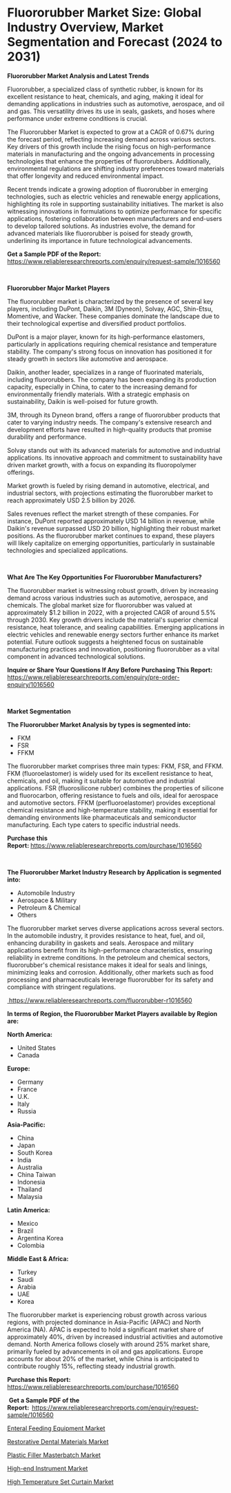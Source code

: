 <p><h1>Fluororubber Market Size: Global Industry Overview, Market Segmentation and Forecast (2024 to 2031)</h1></p><p><strong>Fluororubber Market Analysis and Latest Trends</strong></p>
<p><p>Fluororubber, a specialized class of synthetic rubber, is known for its excellent resistance to heat, chemicals, and aging, making it ideal for demanding applications in industries such as automotive, aerospace, and oil and gas. This versatility drives its use in seals, gaskets, and hoses where performance under extreme conditions is crucial.</p><p>The Fluororubber Market is expected to grow at a CAGR of 0.67% during the forecast period, reflecting increasing demand across various sectors. Key drivers of this growth include the rising focus on high-performance materials in manufacturing and the ongoing advancements in processing technologies that enhance the properties of fluororubbers. Additionally, environmental regulations are shifting industry preferences toward materials that offer longevity and reduced environmental impact.</p><p>Recent trends indicate a growing adoption of fluororubber in emerging technologies, such as electric vehicles and renewable energy applications, highlighting its role in supporting sustainability initiatives. The market is also witnessing innovations in formulations to optimize performance for specific applications, fostering collaboration between manufacturers and end-users to develop tailored solutions. As industries evolve, the demand for advanced materials like fluororubber is poised for steady growth, underlining its importance in future technological advancements.</p></p>
<p><strong>Get a Sample PDF of the Report:&nbsp;</strong> <a href="https://www.reliableresearchreports.com/enquiry/request-sample/1016560?utm_campaign=83&utm_medium=2&utm_source=Github&utm_content=ia&utm_term=06112024&utm_id=fluororubber">https://www.reliableresearchreports.com/enquiry/request-sample/1016560</a></p>
<p>&nbsp;</p>
<p><strong>Fluororubber Major Market Players</strong></p>
<p><p>The fluororubber market is characterized by the presence of several key players, including DuPont, Daikin, 3M (Dyneon), Solvay, AGC, Shin-Etsu, Momentive, and Wacker. These companies dominate the landscape due to their technological expertise and diversified product portfolios.</p><p>DuPont is a major player, known for its high-performance elastomers, particularly in applications requiring chemical resistance and temperature stability. The company's strong focus on innovation has positioned it for steady growth in sectors like automotive and aerospace. </p><p>Daikin, another leader, specializes in a range of fluorinated materials, including fluororubbers. The company has been expanding its production capacity, especially in China, to cater to the increasing demand for environmentally friendly materials. With a strategic emphasis on sustainability, Daikin is well-poised for future growth.</p><p>3M, through its Dyneon brand, offers a range of fluororubber products that cater to varying industry needs. The company's extensive research and development efforts have resulted in high-quality products that promise durability and performance. </p><p>Solvay stands out with its advanced materials for automotive and industrial applications. Its innovative approach and commitment to sustainability have driven market growth, with a focus on expanding its fluoropolymer offerings.</p><p>Market growth is fueled by rising demand in automotive, electrical, and industrial sectors, with projections estimating the fluororubber market to reach approximately USD 2.5 billion by 2026. </p><p>Sales revenues reflect the market strength of these companies. For instance, DuPont reported approximately USD 14 billion in revenue, while Daikin's revenue surpassed USD 20 billion, highlighting their robust market positions. As the fluororubber market continues to expand, these players will likely capitalize on emerging opportunities, particularly in sustainable technologies and specialized applications.</p></p>
<p>&nbsp;</p>
<p><strong>What Are The Key Opportunities For Fluororubber Manufacturers?</strong></p>
<p><p>The fluororubber market is witnessing robust growth, driven by increasing demand across various industries such as automotive, aerospace, and chemicals. The global market size for fluororubber was valued at approximately $1.2 billion in 2022, with a projected CAGR of around 5.5% through 2030. Key growth drivers include the material's superior chemical resistance, heat tolerance, and sealing capabilities. Emerging applications in electric vehicles and renewable energy sectors further enhance its market potential. Future outlook suggests a heightened focus on sustainable manufacturing practices and innovation, positioning fluororubber as a vital component in advanced technological solutions.</p></p>
<p><strong>Inquire or Share Your Questions If Any Before Purchasing This Report:</strong> <a href="https://www.reliableresearchreports.com/enquiry/pre-order-enquiry/1016560?utm_campaign=83&utm_medium=2&utm_source=Github&utm_content=ia&utm_term=06112024&utm_id=fluororubber">https://www.reliableresearchreports.com/enquiry/pre-order-enquiry/1016560</a></p>
<p>&nbsp;</p>
<p><strong>Market Segmentation</strong></p>
<p><strong>The Fluororubber Market Analysis by types is segmented into:</strong></p>
<p><ul><li>FKM</li><li>FSR</li><li>FFKM</li></ul></p>
<p><p>The fluororubber market comprises three main types: FKM, FSR, and FFKM. FKM (fluoroelastomer) is widely used for its excellent resistance to heat, chemicals, and oil, making it suitable for automotive and industrial applications. FSR (fluorosilicone rubber) combines the properties of silicone and fluorocarbon, offering resistance to fuels and oils, ideal for aerospace and automotive sectors. FFKM (perfluoroelastomer) provides exceptional chemical resistance and high-temperature stability, making it essential for demanding environments like pharmaceuticals and semiconductor manufacturing. Each type caters to specific industrial needs.</p></p>
<p><strong>Purchase this Report:&nbsp;</strong><a href="https://www.reliableresearchreports.com/purchase/1016560?utm_campaign=83&utm_medium=2&utm_source=Github&utm_content=ia&utm_term=06112024&utm_id=fluororubber">https://www.reliableresearchreports.com/purchase/1016560</a></p>
<p>&nbsp;</p>
<p><strong>The Fluororubber Market Industry Research by Application is segmented into:</strong></p>
<p><ul><li>Automobile Industry</li><li>Aerospace & Military</li><li>Petroleum & Chemical</li><li>Others</li></ul></p>
<p><p>The fluororubber market serves diverse applications across several sectors. In the automobile industry, it provides resistance to heat, fuel, and oil, enhancing durability in gaskets and seals. Aerospace and military applications benefit from its high-performance characteristics, ensuring reliability in extreme conditions. In the petroleum and chemical sectors, fluororubber's chemical resistance makes it ideal for seals and linings, minimizing leaks and corrosion. Additionally, other markets such as food processing and pharmaceuticals leverage fluororubber for its safety and compliance with stringent regulations.</p></p>
<p><a href="https://www.reliableresearchreports.com/fluororubber-r1016560?utm_campaign=83&utm_medium=2&utm_source=Github&utm_content=ia&utm_term=06112024&utm_id=fluororubber">&nbsp;https://www.reliableresearchreports.com/fluororubber-r1016560</a></p>
<p><strong>In terms of Region, the Fluororubber Market Players available by Region are:</strong></p>
<p>
    <p> <strong> North America: </strong>
        <ul>
            <li>United States</li>
            <li>Canada</li>
        </ul>
        </p> 
    <p> <strong> Europe: </strong>
        <ul>
            <li>Germany</li>
            <li>France</li>
            <li>U.K.</li>
            <li>Italy</li>
            <li>Russia</li>
        </ul>
        </p> 
    <p> <strong> Asia-Pacific: </strong>
        <ul>
            <li>China</li>
            <li>Japan</li>
            <li>South Korea</li>
            <li>India</li>
            <li>Australia</li>
            <li>China Taiwan</li>
            <li>Indonesia</li>
            <li>Thailand</li>
            <li>Malaysia</li>
        </ul>
        </p> 
    <p> <strong> Latin America: </strong>
        <ul>
            <li>Mexico</li>
            <li>Brazil</li>
            <li>Argentina Korea</li>
            <li>Colombia</li>
        </ul>
        </p> 
    <p> <strong> Middle East & Africa: </strong>
        <ul>
            <li>Turkey</li>
            <li>Saudi</li>
            <li>Arabia</li>
            <li>UAE</li>
            <li>Korea</li>
        </ul>
    </p>
    </p>
<p><p>The fluororubber market is experiencing robust growth across various regions, with projected dominance in Asia-Pacific (APAC) and North America (NA). APAC is expected to hold a significant market share of approximately 40%, driven by increased industrial activities and automotive demand. North America follows closely with around 25% market share, primarily fueled by advancements in oil and gas applications. Europe accounts for about 20% of the market, while China is anticipated to contribute roughly 15%, reflecting steady industrial growth.</p></p>
<p><strong>Purchase this Report: </strong><a href="https://www.reliableresearchreports.com/purchase/1016560?utm_campaign=83&utm_medium=2&utm_source=Github&utm_content=ia&utm_term=06112024&utm_id=fluororubber">https://www.reliableresearchreports.com/purchase/1016560</a></p>
<p>&nbsp;<strong>Get a Sample PDF of the Report:&nbsp;&nbsp;</strong><a href="https://www.reliableresearchreports.com/enquiry/request-sample/1016560?utm_campaign=83&utm_medium=2&utm_source=Github&utm_content=ia&utm_term=06112024&utm_id=fluororubber">https://www.reliableresearchreports.com/enquiry/request-sample/1016560</a></p>
<p><strong></strong></p>
<p><p><a href="https://issuu.com/reportprime-2/docs/enteral-feeding-equipment-market-si_62e9024eedb276?utm_campaign=83&utm_medium=2&utm_source=Github&utm_content=ia&utm_term=06112024&utm_id=fluororubber">Enteral Feeding Equipment Market</a></p><p><a href="https://issuu.com/reportprime-2/docs/restorative-dental-materials-market_1d32f84d6272d2?utm_campaign=83&utm_medium=2&utm_source=Github&utm_content=ia&utm_term=06112024&utm_id=fluororubber">Restorative Dental Materials Market</a></p><p><a href="https://github.com/dowsegmspivadlk/Market-Research-Report-List-1/blob/main/plastic-filler-masterbatch-market.md?utm_campaign=83&utm_medium=2&utm_source=Github&utm_content=ia&utm_term=06112024&utm_id=fluororubber">Plastic Filler Masterbatch Market</a></p><p><a href="https://www.linkedin.com/pulse/high-end-instrument-market-size-share-analysis-growth-hvpsc?utm_campaign=83&utm_medium=2&utm_source=Github&utm_content=ia&utm_term=06112024&utm_id=fluororubber">High-end Instrument Market</a></p><p><a href="https://www.linkedin.com/pulse/decoding-high-temperature-set-curtain-industry-dynamics-znzzc?utm_campaign=83&utm_medium=2&utm_source=Github&utm_content=ia&utm_term=06112024&utm_id=fluororubber">High Temperature Set Curtain Market</a></p></p>